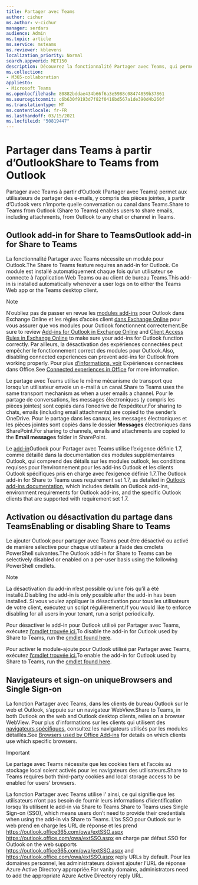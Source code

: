 ```yaml
---
title: Partager avec Teams
author: cichur
ms.author: v-cichur
manager: serdars
audience: Admin
ms.topic: article
ms.service: msteams
ms.reviewer: kblevens
localization_priority: Normal
search.appverid: MET150
description: Découvrez la fonctionnalité Partager avec Teams, qui permet aux utilisateurs de partager des e-mails et des pièces jointes à partir d’Outlook dans n’importe quelle conversation ou canal dans Teams.
ms.collection:
- M365-collaboration
appliesto:
- Microsoft Teams
ms.openlocfilehash: 80882bddae434b66f6a3e5988c08474859b37861
ms.sourcegitcommit: c6b630f9193d7f82f0416bd567a1de390d4b260f
ms.translationtype: MT
ms.contentlocale: fr-FR
ms.lasthandoff: 03/15/2021
ms.locfileid: "50819447"
---
```

# <a name="share-to-teams-from-outlook"></a><span data-ttu-id="cbc7c-103">Partager dans Teams à partir d’Outlook</span><span class="sxs-lookup"><span data-stu-id="cbc7c-103">Share to Teams from Outlook</span></span>

<span data-ttu-id="cbc7c-104">Partager avec Teams à partir d’Outlook (Partager avec Teams) permet aux utilisateurs de partager des e-mails, y compris des pièces jointes, à partir d’Outlook vers n’importe quelle conversation ou canal dans Teams.</span><span class="sxs-lookup"><span data-stu-id="cbc7c-104">Share to Teams from Outlook (Share to Teams) enables users to share emails, including attachments, from Outlook to any chat or channel in Teams.</span></span>

## <a name="outlook-add-in-for-share-to-teams"></a><span data-ttu-id="cbc7c-105">Outlook add-in for Share to Teams</span><span class="sxs-lookup"><span data-stu-id="cbc7c-105">Outlook add-in for Share to Teams</span></span> 

<span data-ttu-id="cbc7c-106">La fonctionnalité Partager avec Teams nécessite un module pour Outlook.</span><span class="sxs-lookup"><span data-stu-id="cbc7c-106">The Share to Teams feature requires an add-in for Outlook.</span></span> <span data-ttu-id="cbc7c-107">Ce module est installé automatiquement chaque fois qu’un utilisateur se connecte à l’application Web Teams ou au client de bureau Teams.</span><span class="sxs-lookup"><span data-stu-id="cbc7c-107">This add-in is installed automatically whenever a user logs on to either the Teams Web app or the Teams desktop client.</span></span>

> [!NOTE]
> <span data-ttu-id="cbc7c-108">N’oubliez pas de passer en revue les [modules add-ins](https://docs.microsoft.com/exchange/clients-and-mobile-in-exchange-online/add-ins-for-outlook/add-ins-for-outlook) pour Outlook dans Exchange Online et les règles d’accès client [dans Exchange Online](https://docs.microsoft.com/exchange/clients-and-mobile-in-exchange-online/client-access-rules/client-access-rules) pour vous assurer que vos modules pour Outlook fonctionnent correctement.</span><span class="sxs-lookup"><span data-stu-id="cbc7c-108">Be sure to review [Add-ins for Outlook in Exchange Online](https://docs.microsoft.com/exchange/clients-and-mobile-in-exchange-online/add-ins-for-outlook/add-ins-for-outlook) and [Client Access Rules in Exchange Online](https://docs.microsoft.com/exchange/clients-and-mobile-in-exchange-online/client-access-rules/client-access-rules) to make sure your add-ins for Outlook function correctly.</span></span> <span data-ttu-id="cbc7c-109">Par ailleurs, la désactivation des expériences connectées peut empêcher le fonctionnement correct des modules pour Outlook.</span><span class="sxs-lookup"><span data-stu-id="cbc7c-109">Also, disabling connected experiences can prevent add-ins for Outlook from working properly.</span></span> <span data-ttu-id="cbc7c-110">Pour plus [d’informations, voir](https://support.microsoft.com/topic/connected-experiences-in-office-8d2c04f7-6428-4e6e-ac58-5828d4da5b7c) Expériences connectées dans Office.</span><span class="sxs-lookup"><span data-stu-id="cbc7c-110">See [Connected experiences in Office](https://support.microsoft.com/topic/connected-experiences-in-office-8d2c04f7-6428-4e6e-ac58-5828d4da5b7c) for more information.</span></span>  

<span data-ttu-id="cbc7c-111">Le partage avec Teams utilise le même mécanisme de transport que lorsqu’un utilisateur envoie un e-mail à un canal.</span><span class="sxs-lookup"><span data-stu-id="cbc7c-111">Share to Teams uses the same transport mechanism as when a user emails a channel.</span></span> <span data-ttu-id="cbc7c-112">Pour le partage de conversations, les messages électroniques (y compris les pièces jointes) sont copiés dans l’onedrive de l’expéditeur.</span><span class="sxs-lookup"><span data-stu-id="cbc7c-112">For sharing to chats, emails (including email attachments) are copied to the sender’s OneDrive.</span></span> <span data-ttu-id="cbc7c-113">Pour le partage dans les canaux, les messages électroniques et les pièces jointes sont copiés dans le dossier **Messages** électroniques dans SharePoint.</span><span class="sxs-lookup"><span data-stu-id="cbc7c-113">For sharing to channels, emails and attachments are copied to the **Email messages** folder in SharePoint.</span></span>

<span data-ttu-id="cbc7c-114">Le [add-in](/exchange/clients-and-mobile-in-exchange-online/add-ins-for-outlook/add-ins-for-outlook)Outlook pour Partager avec Teams utilise l’exigence définie 1.7, comme détaillé dans la documentation des modules supplémentaires Outlook, qui comprend des détails sur les modules outlook, les conditions requises pour l’environnement pour les add-ins Outlook et les clients Outlook spécifiques pris en charge avec l’exigence définie 1.7.</span><span class="sxs-lookup"><span data-stu-id="cbc7c-114">The Outlook add-in for Share to Teams uses requirement set 1.7, as detailed in [Outlook add-ins documentation](/exchange/clients-and-mobile-in-exchange-online/add-ins-for-outlook/add-ins-for-outlook), which includes details on Outlook add-ins, environment requirements for Outlook add-ins, and the specific Outlook clients that are supported with requirement set 1.7.</span></span>

## <a name="enabling-or-disabling-share-to-teams"></a><span data-ttu-id="cbc7c-115">Activation ou désactivation du partage dans Teams</span><span class="sxs-lookup"><span data-stu-id="cbc7c-115">Enabling or disabling Share to Teams</span></span>

<span data-ttu-id="cbc7c-116">Le ajouter Outlook pour partager avec Teams peut être désactivé ou activé de manière sélective pour chaque utilisateur à l’aide des cmdlets PowerShell suivantes.</span><span class="sxs-lookup"><span data-stu-id="cbc7c-116">The Outlook add-in for Share to Teams can be selectively disabled or enabled on a per-user basis using the following PowerShell cmdlets.</span></span>

> [!NOTE]
> <span data-ttu-id="cbc7c-117">La désactivation du add-in n’est possible qu’une fois qu’il a été installé.</span><span class="sxs-lookup"><span data-stu-id="cbc7c-117">Disabling the add-in is only possible after the add-in has been installed.</span></span> <span data-ttu-id="cbc7c-118">Si vous voulez appliquer la désactivation pour tous les utilisateurs de votre client, exécutez un script régulièrement.</span><span class="sxs-lookup"><span data-stu-id="cbc7c-118">If you would like to enforce disabling for all users in your tenant, run a script periodically.</span></span>

<span data-ttu-id="cbc7c-119">Pour désactiver le add-in pour Outlook utilisé par Partager avec Teams, exécutez [l’cmdlet trouvée ici.](https://docs.microsoft.com/powershell/module/exchange/disable-app?view=exchange-ps)</span><span class="sxs-lookup"><span data-stu-id="cbc7c-119">To disable the add-in for Outlook used by Share to Teams, run the [cmdlet found here](https://docs.microsoft.com/powershell/module/exchange/disable-app?view=exchange-ps).</span></span> 

<span data-ttu-id="cbc7c-120">Pour activer le module-ajoute pour Outlook utilisé par Partager avec Teams, exécutez [l’cmdlet trouvée ici.](https://docs.microsoft.com/powershell/module/exchange/enable-app?view=exchange-ps)</span><span class="sxs-lookup"><span data-stu-id="cbc7c-120">To enable the add-in for Outlook used by Share to Teams, run the [cmdlet found here](https://docs.microsoft.com/powershell/module/exchange/enable-app?view=exchange-ps).</span></span>

## <a name="browsers-and-single-sign-on"></a><span data-ttu-id="cbc7c-121">Navigateurs et sign-on unique</span><span class="sxs-lookup"><span data-stu-id="cbc7c-121">Browsers and Single Sign-on</span></span>

<span data-ttu-id="cbc7c-122">La fonction Partager avec Teams, dans les clients de bureau Outlook sur le web et Outlook, s’appuie sur un navigateur WebView.</span><span class="sxs-lookup"><span data-stu-id="cbc7c-122">Share to Teams, in both Outlook on the web and Outlook desktop clients, relies on a browser WebView.</span></span> <span data-ttu-id="cbc7c-123">Pour plus d’informations sur les clients qui utilisent des [navigateurs spécifiques,](https://docs.microsoft.com/office/dev/add-ins/concepts/browsers-used-by-office-web-add-ins) consultez les navigateurs utilisés par les modules détaillés.</span><span class="sxs-lookup"><span data-stu-id="cbc7c-123">See [Browsers used by Office Add-ins](https://docs.microsoft.com/office/dev/add-ins/concepts/browsers-used-by-office-web-add-ins) for details on which clients use which specific browsers.</span></span> 

> [!IMPORTANT]
> <span data-ttu-id="cbc7c-124">Le partage avec Teams nécessite que les cookies tiers et l’accès au stockage local soient activés pour les navigateurs des utilisateurs.</span><span class="sxs-lookup"><span data-stu-id="cbc7c-124">Share to Teams requires both third-party cookies and local storage access to be enabled for users' browsers.</span></span>

<span data-ttu-id="cbc7c-125">La fonction Partager avec Teams utilise l' ainsi, ce qui signifie que les utilisateurs n’ont pas besoin de fournir leurs informations d’identification lorsqu’ils utilisent le add-in via Share to Teams.</span><span class="sxs-lookup"><span data-stu-id="cbc7c-125">Share to Teams uses Single Sign-on (SSO), which means users don’t need to provide their credentials when using the add-in via Share to Teams.</span></span> <span data-ttu-id="cbc7c-126">L’os SSO pour Outlook sur le web prend en charge les URL de réponse et les prend https://outlook.office365.com/owa/extSSO.aspx https://outlook.office.com/owa/extSSO.aspx en charge par défaut.</span><span class="sxs-lookup"><span data-stu-id="cbc7c-126">SSO for Outlook on the web supports https://outlook.office365.com/owa/extSSO.aspx and https://outlook.office.com/owa/extSSO.aspx reply URLs by default.</span></span> <span data-ttu-id="cbc7c-127">Pour les domaines personnel, les administrateurs doivent ajouter l’URL de réponse Azure Active Directory appropriée.</span><span class="sxs-lookup"><span data-stu-id="cbc7c-127">For vanity domains, administrators need to add the appropriate Azure Active Directory reply URL.</span></span>